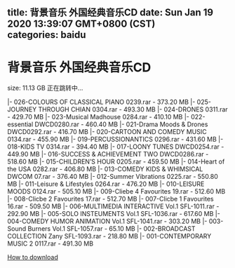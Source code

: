 
title: 背景音乐 外国经典音乐CD
date: Sun Jan 19 2020 13:39:07 GMT+0800 (CST)    
categories: baidu
---

# 背景音乐 外国经典音乐CD
size: 11.13 GB
 正在跳转中...
 
|- 026-COLOURS OF CLASSICAL PIANO 0239.rar - 373.20 MB
|- 025-JOURNEY THROUGH CHIAN 0304.rar - 493.30 MB
|- 024-DRONES 0311.rar - 429.70 MB
|- 023-Musical Madhouse 0284.rar - 410.10 MB
|- 022-essential DWCD0280.rar - 460.40 MB
|- 021-Drama Moods & Drones  DWCD0292.rar - 416.70 MB
|- 020-CARTOON AND COMEDY MUSIC 0134.rar - 455.90 MB
|- 019-PERCUSSIONANTICS 0296.rar - 431.60 MB
|- 018-KIDS TV 0314.rar - 394.40 MB
|- 017-LOONY TUNES DWCD0254.rar - 449.90 MB
|- 016-SUCCESS & ACHIEVEMENT TWO DWCD0286.rar - 518.60 MB
|- 015-CHILDREN’S HOUR 0205.rar - 459.50 MB
|- 014-Heart of the USA 0282.rar - 406.80 MB
|- 013-COMEDY KIDS & WHIMSICAL DWCOM 07.rar - 376.40 MB
|- 012-Summer Vibrations 0225.rar - 550.80 MB
|- 011-Leisure & Lifestyles 0264.rar - 476.20 MB
|- 010-LEISURE MOODS 0124.rar - 505.10 MB
|- 009-Cliebe 4 Favourites 19.rar - 512.60 MB
|- 008-Clicbe 2 Favourites 17.rar - 512.70 MB
|- 007-Clicbe 1 Favourites 16.rar - 509.50 MB
|- 006-MULTIMEDIA INTERACTIVE Vol.1 SFL-1011.rar - 292.90 MB
|- 005-SOLO INSTEUMENTS Vol.1 SFL-1036.rar - 617.60 MB
|- 004-COMEDY HUMOR ANIMATION Vol.1 SFL-1041.rar - 303.20 MB
|- 003-Sound Burners Vol.1 SFL-1057.rar - 65.10 MB
|- 002-BROADCAST COLLECTION Zany SFL-1093.rar - 218.80 MB
|- 001-CONTEMPORARY MUSIC 2 0117.rar - 491.30 MB

[How to download](https://bpcam.bemobtrk.com/go/2ceec3aa-1ca2-46d6-b9ff-aaa5c184517c?jno=1092)